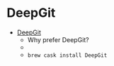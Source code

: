 # DeepGit
- [DeepGit](https://www.syntevo.com/deepgit/)
  -  Why prefer DeepGit?
  - 
  - `brew cask install DeepGit`
